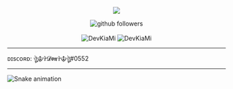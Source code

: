 <p align="center">
    <img src="https://media.discordapp.net/attachments/938510935625191445/952735540355158016/file.jpg" />
</p>

<p align="center">
    <img src="https://img.shields.io/github/followers/DevKiaMi?label=Follow&style=social" alt="github followers" /><br>
    <br>
    <img src="https://github-readme-stats.vercel.app/api?username=DevKiaMi&show_icons=true&theme=dark" alt="DevKiaMi" />
    <img src="https://github-readme-stats.vercel.app/api/top-langs/?username=DevKiaMi&theme=dark" alt="DevKiaMi" />
   
</p>
<hr>

ᴅɪsᴄᴏʀᴅ: ঔৣ☬✞𝓓𝖔𝖓✞☬ঔৣ#0552

<hr>

  ![Snake animation](https://github.com/zSpl1nterUS/zSpl1nterUS/blob/output/github-contribution-grid-snake.svg)
